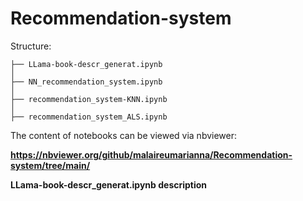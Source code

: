 # Recommendation-system

Structure:
```
├── LLama-book-descr_generat.ipynb              
│   
├── NN_recommendation_system.ipynb          
│   
├── recommendation_system-KNN.ipynb
│              
├── recommendation_system_ALS.ipynb
```

The content of notebooks can be viewed via nbviewer:

**https://nbviewer.org/github/malaireumarianna/Recommendation-system/tree/main/**


**LLama-book-descr_generat.ipynb description**
